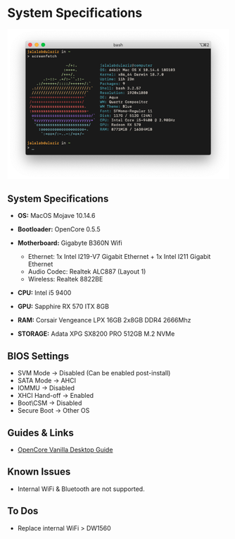 # System Specifications

![](screenshot.png)

## System Specifications

- **OS:** MacOS Mojave 10.14.6
- **Bootloader:** OpenCore 0.5.5
- **Motherboard:** Gigabyte B360N Wifi
  * Ethernet: 1x Intel I219-V7 Gigabit Ethernet + 1x Intel I211 Gigabit Ethernet
  * Audio Codec: Realtek ALC887 (Layout 1)
  * Wireless: Realtek 8822BE
  
- **CPU:** Intel i5 9400
- **GPU:** Sapphire RX 570 ITX 8GB
- **RAM:** Corsair Vengeance LPX 16GB 2x8GB DDR4 2666Mhz
- **STORAGE:** Adata XPG SX8200 PRO 512GB M.2 NVMe

## BIOS Settings

- SVM Mode -> Disabled (Can be enabled post-install)
- SATA Mode -> AHCI
- IOMMU -> Disabled
- XHCI Hand-off -> Enabled
- Boot\CSM -> Disabled
- Secure Boot -> Other OS

## Guides & Links

- [OpenCore Vanilla Desktop Guide](https://khronokernel-2.gitbook.io/opencore-vanilla-desktop-guide/)

## Known Issues

- Internal WiFi & Bluetooth are not supported.

## To Dos

- Replace internal WiFi > DW1560